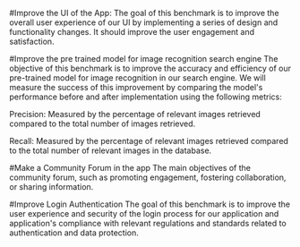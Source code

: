 #Improve the UI of the App:
The goal of this benchmark is to improve the overall user experience of our UI by implementing a series of design and functionality changes. It should improve the user engagement and satisfaction.

#Improve the pre trained model for image recognition search engine
The objective of this benchmark is to improve the accuracy and efficiency of our pre-trained model for image recognition in our search engine. We will measure the success of this improvement by comparing the model's performance before and after implementation using the following metrics:

Precision: Measured by the percentage of relevant images retrieved compared to the total number of images retrieved.

Recall: Measured by the percentage of relevant images retrieved compared to the total number of relevant images in the database.

#Make a Community Forum in the app
The main objectives of the community forum, such as promoting engagement, fostering collaboration, or sharing information.

#Improve Login Authentication
The goal of this benchmark is to improve the user experience and security of the login process for our application and application's compliance with relevant regulations and standards related to authentication and data protection.
